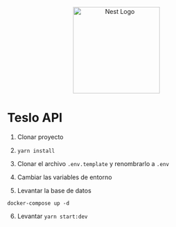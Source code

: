 <p align="center">
  <a href="http://nestjs.com/" target="blank"><img src="https://nestjs.com/img/logo-small.svg" width="200" alt="Nest Logo" /></a>
</p>

# Teslo API

1. Clonar proyecto

2. ```yarn install```

3. Clonar el archivo ```.env.template``` y renombrarlo a ```.env```

4. Cambiar las variables de entorno

5. Levantar la base de datos

```docker-compose up -d```

6. Levantar ```yarn start:dev```
